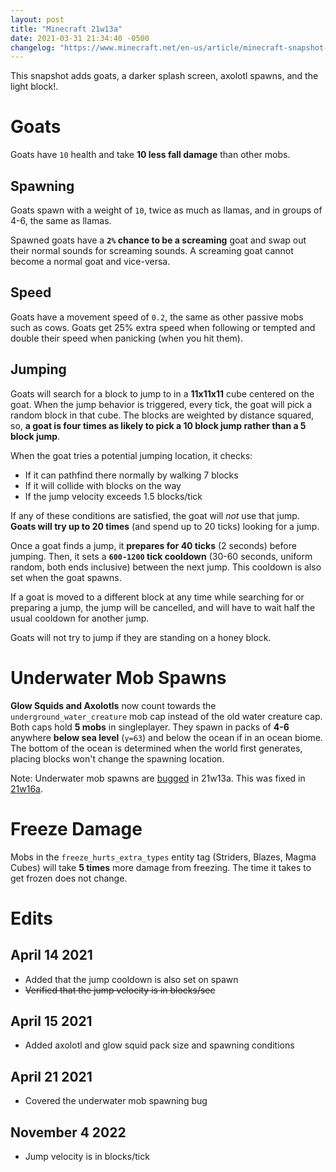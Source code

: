 ```yaml
---
layout: post
title: "Minecraft 21w13a"
date: 2021-03-31 21:34:40 -0500
changelog: "https://www.minecraft.net/en-us/article/minecraft-snapshot-21w13a"
---
```


This snapshot adds goats, a darker splash screen, axolotl spawns, and the light block!.

# Goats

Goats have `10` health and take **10 less fall damage** than other mobs.

## Spawning

Goats spawn with a weight of `10`, twice as much as llamas, and in groups of 4-6, the same as llamas.

Spawned goats have a **`2%` chance to be a screaming** goat and swap out their normal sounds for screaming sounds. A screaming goat cannot become a normal goat and vice-versa.

## Speed

Goats have a movement speed of `0.2`, the same as other passive mobs such as cows. Goats get 25% extra speed when following or tempted and double their speed when panicking (when you hit them).

## Jumping

Goats will search for a block to jump to in a **11x11x11** cube centered on the goat. When the jump behavior is triggered, every tick, the goat will pick a random block in that cube. The blocks are weighted by distance squared, so, **a goat is four times as likely to pick a 10 block jump rather than a 5 block jump**.

When the goat tries a potential jumping location, it checks:

- If it can pathfind there normally by walking 7 blocks
- If it will collide with blocks on the way
- If the jump velocity exceeds 1.5 blocks/tick

If any of these conditions are satisfied, the goat will *not* use that jump. **Goats will try up to 20 times** (and spend up to 20 ticks) looking for a jump.

Once a goat finds a jump, it **prepares for 40 ticks** (2 seconds) before jumping. Then, it sets a  **`600-1200` tick cooldown** (30-60 seconds, uniform random, both ends inclusive) between the next jump. This cooldown is also set when the goat spawns.

If a goat is moved to a different block at any time while searching for or preparing a jump, the jump will be cancelled, and will have to wait half the usual cooldown for another jump.

Goats will not try to jump if they are standing on a honey block.

# Underwater Mob Spawns

**Glow Squids and Axolotls** now count towards the `underground_water_creature` mob cap instead of the old water creature cap. Both caps hold **5 mobs** in singleplayer. They spawn in packs of **4-6** anywhere **below sea level** (`y=63`) and below the ocean if in an ocean biome. The bottom of the ocean is determined when the world first generates, placing blocks won't change the spawning location.

Note: Underwater mob spawns are [bugged](https://bugs.mojang.com/browse/MC-221655) in 21w13a. This was fixed in [21w16a](/snapshots/21w16a).

# Freeze Damage

Mobs in the `freeze_hurts_extra_types` entity tag (Striders, Blazes, Magma Cubes) will take **5 times** more damage from freezing. The time it takes to get frozen does not change.

# Edits

## April 14 2021

- Added that the jump cooldown is also set on spawn
- ~~Verified that the jump velocity is in blocks/sec~~

## April 15 2021

- Added axolotl and glow squid pack size and spawning conditions

## April 21 2021

- Covered the underwater mob spawning bug

## November 4 2022

- Jump velocity is in blocks/tick

